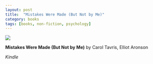 ```yaml
---
layout: post
title:  "Mistakes Were Made (But Not by Me)"
category: books
tags: [books, non-fiction, psychology]
---
```


<a target="_blank"  href="https://www.amazon.com/gp/product/0544574788/ref=as_li_tl?ie=UTF8&camp=1789&creative=9325&creativeASIN=0544574788&linkCode=as2&tag=42models-20&linkId=7933dfea81d9ff470a4a3f4738b8e9fa"><img border="0" src="//ws-na.amazon-adsystem.com/widgets/q?_encoding=UTF8&MarketPlace=US&ASIN=0544574788&ServiceVersion=20070822&ID=AsinImage&WS=1&Format=_SL250_&tag=42models-20" ></a><img src="//ir-na.amazon-adsystem.com/e/ir?t=42models-20&l=am2&o=1&a=0544574788" width="1" height="1" border="0" alt="" style="border:none !important; margin:0px !important;" />

**Mistakes Were Made (But Not by Me)** by Carol Tavris,  Elliot Aronson

*Kindle*
